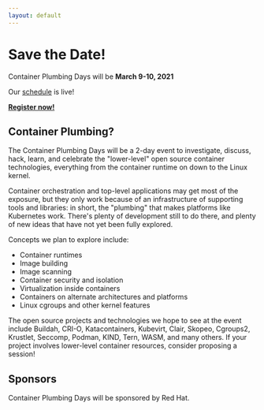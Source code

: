 ```yaml
---
layout: default
---
```


# Save the Date!

Container Plumbing Days will be **March 9-10, 2021**

Our [schedule](/schedule) is live!

[**Register now!**](/register)

## Container Plumbing?

The Container Plumbing Days will be a 2-day event to investigate, discuss, hack, learn, and celebrate the "lower-level" open source container technologies, everything from the container runtime on down to the Linux kernel.

Container orchestration and top-level applications may get most of the exposure, but they only work because of an infrastructure of supporting tools and libraries: in short, the "plumbing" that makes platforms like Kubernetes work.  There's plenty of development still to do there, and plenty of new ideas that have not yet been fully explored.

Concepts we plan to explore include:

* Container runtimes
* Image building
* Image scanning
* Container security and isolation
* Virtualization inside containers
* Containers on alternate architectures and platforms
* Linux cgroups and other kernel features

The open source projects and technologies we hope to see at the event include Buildah, CRI-O, Katacontainers, Kubevirt, Clair, Skopeo, Cgroups2, Krustlet, Seccomp, Podman, KIND, Tern, WASM, and many others.  If your project involves lower-level container resources, consider proposing a session!

## Sponsors

Container Plumbing Days will be sponsored by Red Hat.
